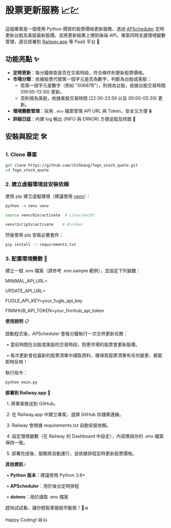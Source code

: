 # 股票更新服務 📈💹

這個專案是一個使用 Python 撰寫的股票價格更新服務，透過 [APScheduler](https://apscheduler.readthedocs.io/) 定時更新台股及美股最新股價，並將更新結果上傳到後端 API。專案同時支援環境變數管理，適合部署到 [Railway.app](https://railway.app/) 等 PaaS 平台 🚀

## 功能亮點 ✨

-  **定時更新**：每分鐘檢查是否在交易時段，符合條件則更新股票價格。
-  **市場分類**：依據股票代號第一個字元是否為數字，判斷為台股或美股：
   - 若第一個字元是數字（例如 "00687B"），則視為台股，依據台股交易時間 (09:00-13:30) 更新。
   - 否則視為美股，依據美股交易時間 (22:30-23:59 以及 00:00-05:30) 更新。
-  **環境變數管理**：採用 `.env` 檔案管理 API URL 與 Token，安全又方便 🔒
-  **詳細日誌**：內建 log 輸出 (INFO 與 ERROR) 方便追蹤及除錯 📝

## 安裝與設定 🛠️

### **1. Clone 專案**

```bash
git clone https://github.com/chihkang/fogo_stock_quote.git
cd fogo_stock_quote
```

### **2. 建立虛擬環境並安裝依賴**

使用 pip 建立虛擬環境（建議使用 [venv](https://docs.python.org/3/library/venv.html)）：

```bash
python -m venv venv

source venv/bin/activate  # Linux/macOS

venv\Scripts\activate    # Windows
```

然後使用 pip 安裝必要套件：

```bash
pip install -r requirements.txt
```

### **3. 配置環境變數** 🔑

建立一個 ⁠.env 檔案（請參考 ⁠.env.sample 範例），並設定下列變數：

MINIMAL_API_URL=

UPDATE_API_URL=

FUGLE_API_KEY=your_fugle_api_key

FINNHUB_API_TOKEN=your_finnhub_api_token

**使用說明** 📋

啟動程式後，APScheduler 會每分鐘執行一次合併更新任務：

​	•	當前時間在台股或美股的交易時段，對應市場的股票會更新股價。

​	•	每次更新會從最新的股票清單中讀取資料，確保若股票清單有任何變更，都能即時反映！

執行指令：

```bash
python main.py
```

**部署到 Railway.app** 🚀

​	1.	將專案推送到 GitHub。

​	2.	在 Railway.app 中建立專案，選擇 GitHub 存儲庫連線。

​	3.	Railway 會根據 ⁠requirements.txt 自動安裝依賴。

​	4.	設定環境變數（在 Railway 的 Dashboard 中設定），內容應與你的 ⁠.env 檔案保持一致。

​	5.	部署完成後，服務將自動運行，並依據排程定時更新股票價格。

**其他資訊** ℹ️

​	•	**Python 版本**：建議使用 Python 3.8+

​	•	**APScheduler**：用於後台定時排程

​	•	**dotenv**：用於讀取 ⁠.env 檔案

趕快試試看，讓你輕鬆掌握股市動態！💪📊

Happy Coding! 😄👍